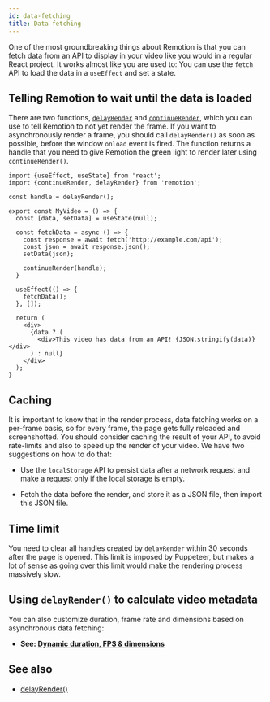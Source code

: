 ```yaml
---
id: data-fetching
title: Data fetching
---
```


One of the most groundbreaking things about Remotion is that you can fetch data from an API to display in your video like you would in a regular React project. It works almost like you are used to: You can use the `fetch` API to load the data in a `useEffect` and set a state.

## Telling Remotion to wait until the data is loaded

There are two functions, [`delayRender`](/docs/delay-render) and [`continueRender`](/docs/continue-render), which you can use to tell Remotion to not yet render the frame. If you want to asynchronously render a frame, you should call `delayRender()` as soon as possible, before the window `onload` event is fired. The function returns a handle that you need to give Remotion the green light to render later using `continueRender()`.

```tsx
import {useEffect, useState} from 'react';
import {continueRender, delayRender} from 'remotion';

const handle = delayRender();

export const MyVideo = () => {
  const [data, setData] = useState(null);

  const fetchData = async () => {
    const response = await fetch('http://example.com/api');
    const json = await response.json();
    setData(json);

    continueRender(handle);
  }

  useEffect(() => {
    fetchData();
  }, []);

  return (
    <div>
      {data ? (
        <div>This video has data from an API! {JSON.stringify(data)}</div>
      ) : null}
    </div>
  );
}

```

## Caching

It is important to know that in the render process, data fetching works on a per-frame basis, so for every frame, the page gets fully reloaded and screenshotted. You should consider caching the result of your API, to avoid rate-limits and also to speed up the render of your video. We have two suggestions on how to do that:

- Use the `localStorage` API to persist data after a network request and make a request only if the local storage is empty.

- Fetch the data before the render, and store it as a JSON file, then import this JSON file.

## Time limit

You need to clear all handles created by `delayRender` within 30 seconds after the page is opened. This limit is imposed by Puppeteer, but makes a lot of sense as going over this limit would make the rendering process massively slow.

## Using `delayRender()` to calculate video metadata

You can also customize duration, frame rate and dimensions based on asynchronous data fetching:

- **See: [Dynamic duration, FPS & dimensions](dynamic-metadata)**

## See also

- [delayRender()](/docs/delay-render)
